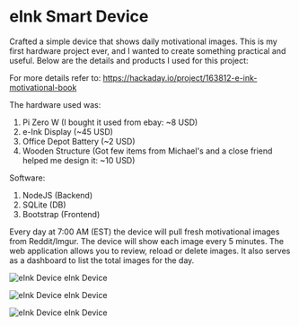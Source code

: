# eInk Smart Device

Crafted a simple device that shows daily motivational images. This is my first hardware project ever, and I wanted to create something practical and useful. Below are the details and products I used for this project: 

For more details refer to: https://hackaday.io/project/163812-e-ink-motivational-book 

The hardware used was: 

1. Pi Zero W (I bought it used from ebay: ~8 USD)  
2. e-Ink Display (~45 USD)  
3. Office Depot Battery (~2 USD) 
4. Wooden Structure (Got few items from Michael's and a close friend helped me design it: ~10 USD) 

Software: 

1. NodeJS (Backend) 
2. SQLite (DB) 
3. Bootstrap (Frontend) 

Every day at 7:00 AM (EST) the device will pull fresh motivational images from Reddit/Imgur. The device will show each image every 5 minutes. The web application allows you to review, reload or delete images. It also serves as a dashboard to list the total images for the day.

![eInk Device eInk Device](https://i.imgur.com/fZdgRlZ.jpg "eInk Device")

![eInk Device eInk Device](https://i.imgur.com/AxB8ofb.png "eInk Device")

![eInk Device eInk Device](https://i.imgur.com/IwqrIQH.jpg "eInk Device")
